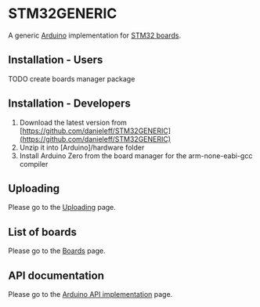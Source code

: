 # STM32GENERIC

A generic [Arduino](https://www.arduino.cc/) implementation for [STM32 boards](boards.md).

## Installation - Users

TODO create boards manager package

## Installation - Developers

1. Download the latest version from [https://github.com/danieleff/STM32GENERIC](https://github.com/danieleff/STM32GENERIC)
2. Unzip it into [Arduino]/hardware folder
3. Install Arduino Zero from the board manager for the arm-none-eabi-gcc compiler


## Uploading

Please go to the [Uploading](upload.md) page.

## List of boards

Please go to the [Boards](boards) page.

## API documentation

Please go to the [Arduino API implementation](arduino_api.md) page.
